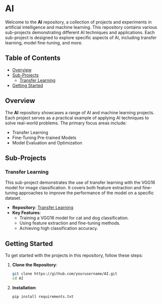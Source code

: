 # AI

Welcome to the **AI** repository, a collection of projects and experiments in artificial intelligence and machine learning. This repository contains various sub-projects demonstrating different AI techniques and applications. Each sub-project is designed to explore specific aspects of AI, including transfer learning, model fine-tuning, and more.

## Table of Contents

- [Overview](#overview)
- [Sub-Projects](#sub-projects)
  - [Transfer Learning](#transfer-learning)
- [Getting Started](#getting-started)

## Overview

The **AI** repository showcases a range of AI and machine learning projects. Each project serves as a practical example of applying AI techniques to solve real-world problems. The primary focus areas include:

- Transfer Learning
- Fine-Tuning Pre-trained Models
- Model Evaluation and Optimization

## Sub-Projects

### Transfer Learning

This sub-project demonstrates the use of transfer learning with the VGG16 model for image classification. It covers both feature extraction and fine-tuning approaches to improve the performance of the model on a specific dataset.

- **Repository**: [Transfer Learning](./transfer_learning)
- **Key Features**:
  - Training a VGG16 model for cat and dog classification.
  - Using feature extraction and fine-tuning methods.
  - Achieving high classification accuracy.

## Getting Started

To get started with the projects in this repository, follow these steps:

1. **Clone the Repository**:

   ```bash
   git clone https://github.com/yourusername/AI.git
   cd AI
2. **Installation**:

   ```bash
   pip install requirements.txt
